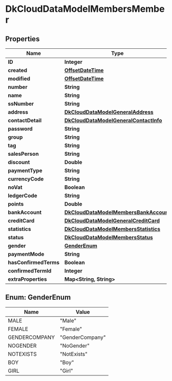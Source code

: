 
# DkCloudDataModelMembersMember

## Properties
Name | Type | Description | Notes
------------ | ------------- | ------------- | -------------
**ID** | **Integer** |  |  [optional]
**created** | [**OffsetDateTime**](OffsetDateTime.md) |  |  [optional]
**modified** | [**OffsetDateTime**](OffsetDateTime.md) |  |  [optional]
**number** | **String** |  |  [optional]
**name** | **String** |  |  [optional]
**ssNumber** | **String** |  |  [optional]
**address** | [**DkCloudDataModelGeneralAddress**](DkCloudDataModelGeneralAddress.md) |  |  [optional]
**contactDetail** | [**DkCloudDataModelGeneralContactInfo**](DkCloudDataModelGeneralContactInfo.md) |  |  [optional]
**password** | **String** |  |  [optional]
**group** | **String** |  |  [optional]
**tag** | **String** |  |  [optional]
**salesPerson** | **String** |  |  [optional]
**discount** | **Double** |  |  [optional]
**paymentType** | **String** |  |  [optional]
**currencyCode** | **String** |  |  [optional]
**noVat** | **Boolean** |  |  [optional]
**ledgerCode** | **String** |  |  [optional]
**points** | **Double** |  |  [optional]
**bankAccount** | [**DkCloudDataModelMembersBankAccount**](DkCloudDataModelMembersBankAccount.md) |  |  [optional]
**creditCard** | [**DkCloudDataModelGeneralCreditCard**](DkCloudDataModelGeneralCreditCard.md) |  |  [optional]
**statistics** | [**DkCloudDataModelMembersStatistics**](DkCloudDataModelMembersStatistics.md) |  |  [optional]
**status** | [**DkCloudDataModelMembersStatus**](DkCloudDataModelMembersStatus.md) |  |  [optional]
**gender** | [**GenderEnum**](#GenderEnum) |  |  [optional]
**paymentMode** | **String** |  |  [optional]
**hasConfirmedTerms** | **Boolean** |  |  [optional]
**confirmedTermId** | **Integer** |  |  [optional]
**extraProperties** | **Map&lt;String, String&gt;** |  |  [optional]


<a name="GenderEnum"></a>
## Enum: GenderEnum
Name | Value
---- | -----
MALE | &quot;Male&quot;
FEMALE | &quot;Female&quot;
GENDERCOMPANY | &quot;GenderCompany&quot;
NOGENDER | &quot;NoGender&quot;
NOTEXISTS | &quot;NotExists&quot;
BOY | &quot;Boy&quot;
GIRL | &quot;Girl&quot;



